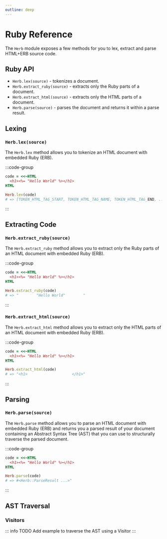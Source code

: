 ```yaml
---
outline: deep
---
```


# Ruby Reference

The `Herb` module exposes a few methods for you to lex, extract and parse HTML+ERB source code.

## Ruby API

* `Herb.lex(source)` - tokenizes a document.
* `Herb.extract_ruby(source)` - extracts only the Ruby parts of a document.
* `Herb.extract_html(source)` - extracts only the HTML parts of a document.
* `Herb.parse(source)` - parses the document and returns it within a parse result.

## Lexing

### `Herb.lex(source)`

The `Herb.lex` method allows you to tokenize an HTML document with embedded Ruby (ERB).

:::code-group
```ruby
code = <<~HTML
  <h1><%= "Hello World" %></h1>
HTML

Herb.lex(code)
# => [TOKEN_HTML_TAG_START, TOKEN_HTML_TAG_NAME, TOKEN_HTML_TAG_END, ...]
```
:::

## Extracting Code

### `Herb.extract_ruby(source)`

The `Herb.extract_ruby` method allows you to extract only the Ruby parts of an HTML document with embedded Ruby (ERB).

:::code-group
```ruby
code = <<~HTML
  <h1><%= "Hello World" %></h1>
HTML

Herb.extract_ruby(code)
# => "        "Hello World"        "
```
:::

### `Herb.extract_html(source)`

The `Herb.extract_html` method allows you to extract only the HTML parts of an HTML document with embedded Ruby (ERB).

:::code-group
```ruby
code = <<~HTML
  <h1><%= "Hello World" %></h1>
HTML

Herb.extract_html(code)
# => "<h1>                    </h1>"
```
:::

## Parsing

### `Herb.parse(source)`

The `Herb.parse` method allows you to parse an HTML document with embedded Ruby (ERB) and returns you a parsed result of your document containing an Abstract Syntax Tree (AST) that you can use to structurally traverse the parsed document.

:::code-group
```ruby
code = <<~HTML
  <h1><%= "Hello World" %></h1>
HTML

Herb.parse(code)
# => #<Herb::ParseResult ...>"
```
:::

## AST Traversal

### Visitors

::: info TODO
Add example to traverse the AST using a Visitor
:::
